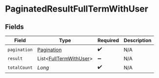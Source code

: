 # PaginatedResultFullTermWithUser


## Fields

| Field                                                             | Type                                                              | Required                                                          | Description                                                       |
| ----------------------------------------------------------------- | ----------------------------------------------------------------- | ----------------------------------------------------------------- | ----------------------------------------------------------------- |
| `pagination`                                                      | [Pagination](../../models/shared/Pagination.md)                   | :heavy_check_mark:                                                | N/A                                                               |
| `result`                                                          | List<[FullTermWithUser](../../models/shared/FullTermWithUser.md)> | :heavy_minus_sign:                                                | N/A                                                               |
| `totalCount`                                                      | *Long*                                                            | :heavy_check_mark:                                                | N/A                                                               |
